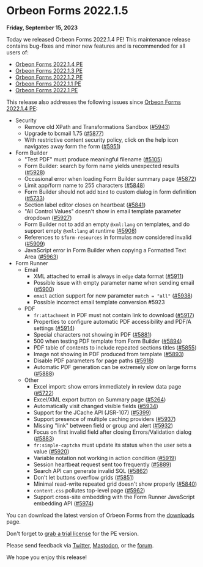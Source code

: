 # Orbeon Forms 2022.1.5

__Friday, September 15, 2023__

Today we released Orbeon Forms 2022.1.4 PE! This maintenance release contains bug-fixes and minor new features and is recommended for all users of:

- [Orbeon Forms 2022.1.4 PE](orbeon-forms-2022.1.4.md)
- [Orbeon Forms 2022.1.3 PE](orbeon-forms-2022.1.3.md)
- [Orbeon Forms 2022.1.2 PE](orbeon-forms-2022.1.2.md)
- [Orbeon Forms 2022.1.1 PE](orbeon-forms-2022.1.1.md)
- [Orbeon Forms 2022.1 PE](orbeon-forms-2022.1.md)

This release also addresses the following issues since [Orbeon Forms 2022.1.4 PE](orbeon-forms-2022.1.3.md):

- Security
    - Remove old XPath and Transformations Sandbox ([\#5943](https://github.com/orbeon/orbeon-forms/issues/5943))
    - Upgrade to bcmail 1.75 ([\#5877](https://github.com/orbeon/orbeon-forms/issues/5877))
    - With restrictive content security policy, click on the help icon navigates away form the form ([\#5951](https://github.com/orbeon/orbeon-forms/issues/5951))
- Form Builder
    - "Test PDF" must produce meaningful filename ([\#5105](https://github.com/orbeon/orbeon-forms/issues/5105))
    - Form Builder: search by form name yields unexpected results ([\#5928](https://github.com/orbeon/orbeon-forms/issues/5928))
    - Occasional error when loading Form Builder summary page ([\#5872](https://github.com/orbeon/orbeon-forms/issues/5872))
    - Limit app/form name to 255 characters ([\#5848](https://github.com/orbeon/orbeon-forms/issues/5848))
    - Form Builder should not add `bind` to custom dialog in form definition ([\#5733](https://github.com/orbeon/orbeon-forms/issues/5733))
    - Section label editor closes on heartbeat ([\#5841](https://github.com/orbeon/orbeon-forms/issues/5841))
    - "All Control Values" doesn't show in email template parameter dropdown ([\#5927](https://github.com/orbeon/orbeon-forms/issues/5927))
    - Form Builder not to add an empty `@xml:lang` on templates, and do support empty `@xml:lang` at runtime ([\#5908](https://github.com/orbeon/orbeon-forms/issues/5908))
    - References to `$form-resources` in formulas now considered invalid ([\#5909](https://github.com/orbeon/orbeon-forms/issues/5909))
    - JavaScript error in Form Builder when copying a Formatted Text Area ([\#5963](https://github.com/orbeon/orbeon-forms/issues/5963))
- Form Runner
    - Email
        - XML attached to email is always in `edge` data format ([\#5911](https://github.com/orbeon/orbeon-forms/issues/5911))
        - Possible issue with empty parameter name when sending email ([\#5900](https://github.com/orbeon/orbeon-forms/issues/5900))
        - `email` action support for new parameter `match = "all"` ([\#5938](https://github.com/orbeon/orbeon-forms/issues/5938))
        - Possible incorrect email template conversion #5923
    - PDF
        - `fr:attachment` in PDF must not contain link to download ([\#5917](https://github.com/orbeon/orbeon-forms/issues/5917))
        - Properties to configure automatic PDF accessibility and PDF/A settings ([\#5914](https://github.com/orbeon/orbeon-forms/issues/5914))
        - Special characters not showing in PDF ([\#5881](https://github.com/orbeon/orbeon-forms/issues/5881)) 
        - 500 when testing PDF template from Form Builder ([\#5894](https://github.com/orbeon/orbeon-forms/issues/5894))
        - PDF table of contents to include repeated sections titles ([\#5855](https://github.com/orbeon/orbeon-forms/issues/5855))
        - Image not showing in PDF produced from template ([\#5893](https://github.com/orbeon/orbeon-forms/issues/5893))
        - Disable PDF parameters for page paths ([\#5918](https://github.com/orbeon/orbeon-forms/issues/5918))
        - Automatic PDF generation can be extremely slow on large forms ([\#5888](https://github.com/orbeon/orbeon-forms/issues/5888))
    - Other
        - Excel import: show errors immediately in review data page ([\#5722](https://github.com/orbeon/orbeon-forms/issues/5722))
        - Excel/XML export button on Summary page ([\#5264](https://github.com/orbeon/orbeon-forms/issues/5264))
        - Automatically visit changed visible fields ([\#5934](https://github.com/orbeon/orbeon-forms/issues/5934))
        - Support for the JCache API (JSR-107) ([\#5399](https://github.com/orbeon/orbeon-forms/issues/5399))
        - Support presence of multiple caching providers ([\#5937](https://github.com/orbeon/orbeon-forms/issues/5937))
        - Missing "link" between field or group and alert ([\#5932](https://github.com/orbeon/orbeon-forms/issues/5932))
        - Focus on first invalid field after closing Errors/Validation dialog ([\#5883](https://github.com/orbeon/orbeon-forms/issues/5883))
        - `fr:simple-captcha` must update its status when the user sets a value ([\#5920](https://github.com/orbeon/orbeon-forms/issues/5920))
        - Variable notation not working in action condition ([\#5919](https://github.com/orbeon/orbeon-forms/issues/5919))
        - Session heartbeat request sent too frequently ([\#5889](https://github.com/orbeon/orbeon-forms/issues/5889))
        - Search API can generate invalid SQL ([\#5862](https://github.com/orbeon/orbeon-forms/issues/5862))
        - Don't let buttons overflow grids ([\#5851](https://github.com/orbeon/orbeon-forms/issues/5851))
        - Minimal read-write repeated grid doesn't show properly ([\#5840](https://github.com/orbeon/orbeon-forms/issues/5840))
        - `content.css` pollutes top-level page ([\#5962](https://github.com/orbeon/orbeon-forms/issues/5962)) 
        - Support cross-site embedding with the Form Runner JavaScript embedding API ([\#5974](https://github.com/orbeon/orbeon-forms/issues/5974))

You can download the latest version of Orbeon Forms from the [downloads](https://www.orbeon.com/download) page.

Don't forget to [grab a trial license](https://prod.orbeon.com/prod/fr/orbeon/register/new) for the PE version.

Please send feedback via [Twitter](https://twitter.com/orbeon), [Mastodon](https://mastodon.social/@orbeon), or the [forum](https://www.orbeon.com/community).

We hope you enjoy this release!

